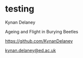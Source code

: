 # testing


Kynan Delaney

Ageing and Flight in Burying Beetles

https://github.com/KynanDelaney

kynan.delaney@ed.ac.uk
